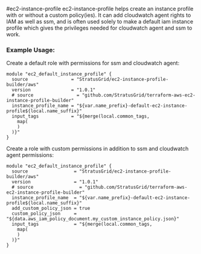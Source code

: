 #ec2-instance-profile
ec2-instance-profile helps create an instance profile with or without a custom policy(ies). It can add cloudwatch agent rights to IAM as well as ssm, and is often used solely to make a default iam instance profile which gives the privileges needed for cloudwatch agent and ssm to work.

### Example Usage:
Create a default role with permissions for ssm and cloudwatch agent:
```
module "ec2_default_instance_profile" {
  source                = "StratusGrid/ec2-instance-profile-builder/aws"
  version               = "1.0.1"
  # source                = "github.com/StratusGrid/terraform-aws-ec2-instance-profile-builder"
  instance_profile_name = "${var.name_prefix}-default-ec2-instance-profile${local.name_suffix}"
  input_tags            = "${merge(local.common_tags,
    map(
    )
  )}"
}
```

Create a role with custom permissions in addition to ssm and cloudwatch agent permissions:
```
module "ec2_default_instance_profile" {
  source                 = "StratusGrid/ec2-instance-profile-builder/aws"
  version                = "1.0.1"
  # source                 = "github.com/StratusGrid/terraform-aws-ec2-instance-profile-builder"
  instance_profile_name  = "${var.name_prefix}-default-ec2-instance-profile${local.name_suffix}"
  add_custom_policy_json = true
  custom_policy_json     = "${data.aws_iam_policy_document.my_custom_instance_policy.json}"
  input_tags             = "${merge(local.common_tags,
    map(
    )
  )}"
}
```
  